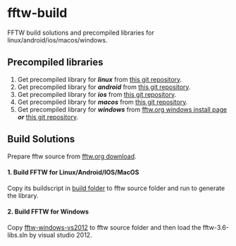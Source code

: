 # fftw-build
FFTW build solutions and precompiled libraries for linux/android/ios/macos/windows.

## Precompiled libraries
1. Get precompiled library for ***linux*** from [this git repository](https://github.com/godock/fftw-build/tree/master/library/linux).  
2. Get precompiled library for ***android*** from [this git repository](https://github.com/godock/fftw-build/tree/master/library/android).  
3. Get precompiled library for ***ios*** from [this git repository](https://github.com/godock/fftw-build/tree/master/library/ios).  
4. Get precompiled library for ***macos*** from [this git repository](https://github.com/godock/fftw-build/tree/master/library/macos).  
5. Get precompiled library for ***windows*** from [fftw.org windows install page](http://fftw.org/install/windows.html) ***or*** [this git repository](https://github.com/godock/fftw-build/tree/master/library/win_vs2012).  

## Build Solutions
Prepare fftw source from [fftw.org download](http://fftw.org/download.html).  

#### 1. Build FFTW for Linux/Android/IOS/MacOS  
Copy its buildscript in [build folder](https://github.com/godock/fftw-build/tree/master/build) to fftw source folder and run to generate the library.  

#### 2. Build FFTW for Windows  
Copy [fftw-windows-vs2012](https://github.com/godock/fftw-build/tree/master/build/fftw-windows-vs2012) to fftw source folder and then load the fftw-3.6-libs.sln by visual studio 2012.  
